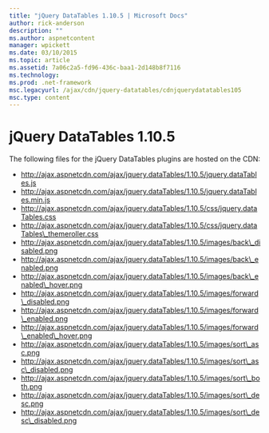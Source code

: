 ```yaml
---
title: "jQuery DataTables 1.10.5 | Microsoft Docs"
author: rick-anderson
description: ""
ms.author: aspnetcontent
manager: wpickett
ms.date: 03/10/2015
ms.topic: article
ms.assetid: 7a06c2a5-fd96-436c-baa1-2d148b8f7116
ms.technology: 
ms.prod: .net-framework
msc.legacyurl: /ajax/cdn/jquery-datatables/cdnjquerydatatables105
msc.type: content
---
```

jQuery DataTables 1.10.5
====================
The following files for the jQuery DataTables plugins are hosted on the CDN:

- http://ajax.aspnetcdn.com/ajax/jquery.dataTables/1.10.5/jquery.dataTables.js
- http://ajax.aspnetcdn.com/ajax/jquery.dataTables/1.10.5/jquery.dataTables.min.js
- http://ajax.aspnetcdn.com/ajax/jquery.dataTables/1.10.5/css/jquery.dataTables.css
- http://ajax.aspnetcdn.com/ajax/jquery.dataTables/1.10.5/css/jquery.dataTables\_themeroller.css
- http://ajax.aspnetcdn.com/ajax/jquery.dataTables/1.10.5/images/back\_disabled.png
- http://ajax.aspnetcdn.com/ajax/jquery.dataTables/1.10.5/images/back\_enabled.png
- http://ajax.aspnetcdn.com/ajax/jquery.dataTables/1.10.5/images/back\_enabled\_hover.png
- http://ajax.aspnetcdn.com/ajax/jquery.dataTables/1.10.5/images/forward\_disabled.png
- http://ajax.aspnetcdn.com/ajax/jquery.dataTables/1.10.5/images/forward\_enabled.png
- http://ajax.aspnetcdn.com/ajax/jquery.dataTables/1.10.5/images/forward\_enabled\_hover.png
- http://ajax.aspnetcdn.com/ajax/jquery.dataTables/1.10.5/images/sort\_asc.png
- http://ajax.aspnetcdn.com/ajax/jquery.dataTables/1.10.5/images/sort\_asc\_disabled.png
- http://ajax.aspnetcdn.com/ajax/jquery.dataTables/1.10.5/images/sort\_both.png
- http://ajax.aspnetcdn.com/ajax/jquery.dataTables/1.10.5/images/sort\_desc.png
- http://ajax.aspnetcdn.com/ajax/jquery.dataTables/1.10.5/images/sort\_desc\_disabled.png